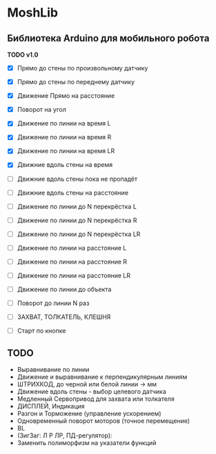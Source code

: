 # MoshLib
## Библиотека Arduino для мобильного робота

**TODO v1.0**

 - [x] Прямо до стены по произвольному датчику
 - [x] Прямо до стены по переднему датчику

 - [x] Движение Прямо на расстояние
 - [x] Поворот на угол

 - [x] Движение по линии на время    L
 - [x] Движение по линии на время    R
 - [x] Движение по линии на время    LR

 - [x] Движние вдоль стены на время
 - [ ] Движние вдоль стены пока не пропадёт
 - [ ] Движние вдоль стены на расстояние
 
 - [ ] Движение по линии до N перекрёстка L
 - [ ] Движение по линии до N перекрёстка R
 - [ ] Движение по линии до N перекрёстка LR

 - [ ] Движение по линии на расстояние    L
 - [ ] Движение по линии на расстояние    R
 - [ ] Движение по линии на расстояние    LR

 - [ ] Движение по линии до объекта
 - [ ] Поворот до линии N раз
 
 - [ ] ЗАХВАТ, ТОЛКАТЕЛЬ, КЛЕШНЯ
 - [ ] Старт по кнопке

## TODO
 - Выравнивание по линии
 - Движение и выравнивание к перпендикулярным линиям
 - ШТРИХКОД, до черной или белой линии -> мм
 - Движение вдоль стены - выбор целевого датчика
 - Медленный Сервопривод для захвата или толкателя
 - ДИСПЛЕЙ, Индикация
 - Разгон и Торможение (управление ускорением)
 - Одновременный поворот моторов (точное перемещение)
 - BL
 - (ЗигЗаг: Л Р ЛР, ПД-регулятор):
 - Заменить полиморфизм на указатели функций